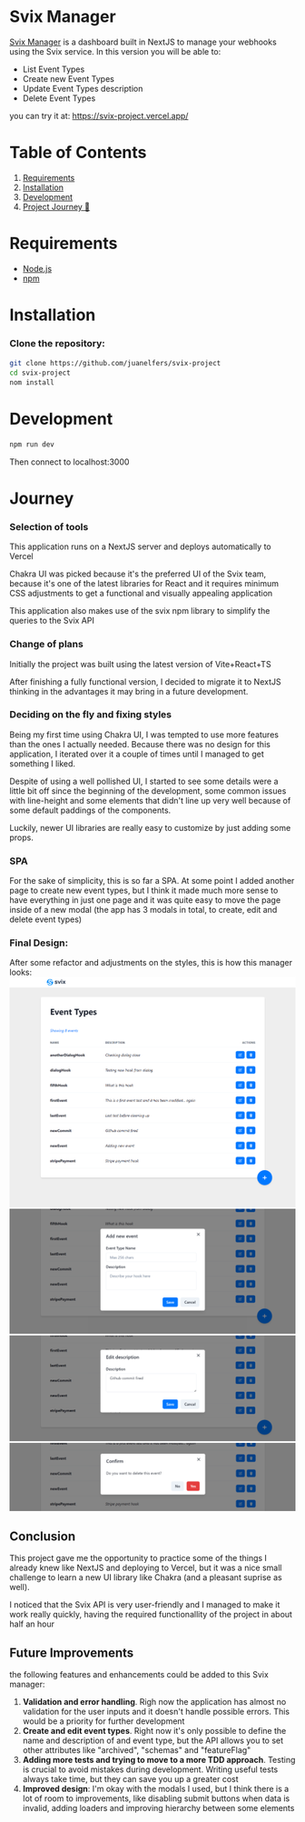 # Svix Manager

[Svix Manager](https://svix-project.vercel.app/) is a dashboard built in NextJS to manage your webhooks using the Svix service.
In this version you will be able to:
* List Event Types
* Create new Event Types
* Update Event Types description
* Delete Event Types

you can try it at: https://svix-project.vercel.app/

# Table of Contents

1. [Requirements](#Requirements)
2. [Installation](#Installation)
4. [Development](#Development)
5. [Project Journey 🚀](#Journey)

# Requirements
* [Node.js](https://nodejs.org/en/download)
* [npm](https://docs.npmjs.com/getting-started)

# Installation
### Clone the repository:
```sh
git clone https://github.com/juanelfers/svix-project
cd svix-project
nom install
```

# Development
```sh
npm run dev
```
Then connect to localhost:3000

# Journey
### Selection of tools
This application runs on a NextJS server and deploys automatically to Vercel

Chakra UI was picked because it's the preferred UI of the Svix team, because it's one of the latest libraries for React and it requires minimum CSS adjustments to get a functional and visually appealing application

This application also makes use of the svix npm library to simplify the queries to the Svix API

### Change of plans
Initially the project was built using the latest version of Vite+React+TS

After finishing a fully functional version, I decided to migrate it to NextJS thinking in the advantages it may bring in a future development.

### Deciding on the fly and fixing styles
Being my first time using Chakra UI, I was tempted to use more features than the ones I actually needed. Because there was no design for this application, I iterated over it a couple of times until I managed to get something I liked.

Despite of using a well pollished UI, I started to see some details were a little bit off since the beginning of the development, some common issues with line-height and some elements that didn't line up very well because of some default paddings of the components.

Luckily, newer UI libraries are really easy to customize by just adding some props.

### SPA
For the sake of simplicity, this is so far a SPA. At some point I added another page to create new event types, but I think it made much more sense to have everything in just one page and it was quite easy to move the page inside of a new modal
(the app has 3 modals in total, to create, edit and delete event types)

### Final Design:
After some refactor and adjustments on the styles, this is how this manager looks:
![app](./screenshots/home.png)
![new](./screenshots/new-event.png)
![edit](./screenshots/edit-event.png)
![delete](./screenshots/delete-event.png)

## Conclusion
This project gave me the opportunity to practice some of the things I already knew like NextJS and deploying to Vercel,
but it was a nice small challenge to learn a new UI library like Chakra (and a pleasant suprise as well).

I noticed that the Svix API is very user-friendly and I managed to make it work really quickly, having the required functionallity of the project in about half an hour

## Future Improvements
the following features and enhancements could be added to this Svix manager:
1. **Validation and error handling**. Righ now the application has almost no validation for the user inputs and it doesn't handle possible errors. This would be a priority for further development
2. **Create and edit event types**. Right now it's only possible to define the name and description of and event type, but the API allows you to set other attributes like "archived", "schemas" and "featureFlag"
3. **Adding more tests and trying to move to a more TDD approach**. Testing is crucial to avoid mistakes during development. Writing useful tests always take time, but they can save you up a greater cost
4. **Improved design**: I'm okay with the modals I used, but I think there is a lot of room to improvements, like disabling submit buttons when data is invalid, adding loaders and improving hierarchy between some elements
